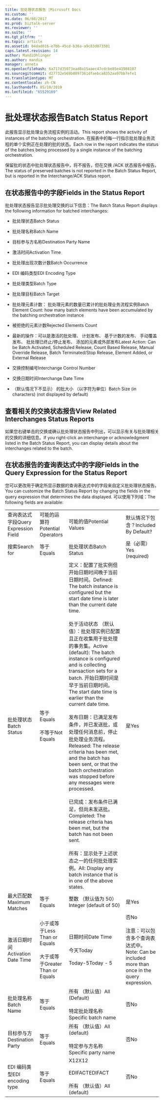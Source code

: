 ```yaml
---
title: 批处理状态报告 |Microsoft Docs
ms.custom: ''
ms.date: 06/08/2017
ms.prod: biztalk-server
ms.reviewer: ''
ms.suite: ''
ms.tgt_pltfrm: ''
ms.topic: article
ms.assetid: 04dad016-e7bb-45cd-b36a-a9c83d073501
caps.latest.revision: 14
author: MandiOhlinger
ms.author: mandia
manager: anneta
ms.openlocfilehash: 6a717d35073ead8a15aaec47cdcbe85e41988107
ms.sourcegitcommit: d27732e569b0897361dfaebca8352aa97bb7efe1
ms.translationtype: MT
ms.contentlocale: zh-CN
ms.lasthandoff: 05/10/2019
ms.locfileid: "65529169"
---
```

# <a name="batch-status-report"></a><span data-ttu-id="14b79-102">批处理状态报告</span><span class="sxs-lookup"><span data-stu-id="14b79-102">Batch Status Report</span></span>
<span data-ttu-id="14b79-103">此报告显示批处理业务流程实例的活动。</span><span class="sxs-lookup"><span data-stu-id="14b79-103">This report shows the activity of instances of the batching orchestration.</span></span> <span data-ttu-id="14b79-104">在报表中的每一行指示批处理业务流程的单个实例正在处理的批的状态。</span><span class="sxs-lookup"><span data-stu-id="14b79-104">Each row in the report indicates the status of the batches being processed by a single instance of the batching orchestration.</span></span>  
  
 <span data-ttu-id="14b79-105">保留批的状态中批处理状态报告中，将不报告，但在交换 /ACK 状态报告中报告。</span><span class="sxs-lookup"><span data-stu-id="14b79-105">The status of preserved batches is not reported in the Batch Status Report, but is reported in the Interchange/ACK Status report.</span></span>  
  
## <a name="fields-in-the-status-report"></a><span data-ttu-id="14b79-106">在状态报告中的字段</span><span class="sxs-lookup"><span data-stu-id="14b79-106">Fields in the Status Report</span></span>  
 <span data-ttu-id="14b79-107">批处理状态报告显示批处理交换的以下信息：</span><span class="sxs-lookup"><span data-stu-id="14b79-107">The Batch Status Report displays the following information for batched interchanges:</span></span>  
  
-   <span data-ttu-id="14b79-108">批处理状态</span><span class="sxs-lookup"><span data-stu-id="14b79-108">Batch Status</span></span>  
  
-   <span data-ttu-id="14b79-109">批处理名称</span><span class="sxs-lookup"><span data-stu-id="14b79-109">Batch Name</span></span>  
  
-   <span data-ttu-id="14b79-110">目标参与方名称</span><span class="sxs-lookup"><span data-stu-id="14b79-110">Destination Party Name</span></span>  
  
-   <span data-ttu-id="14b79-111">激活时间</span><span class="sxs-lookup"><span data-stu-id="14b79-111">Activation Time</span></span>  
  
-   <span data-ttu-id="14b79-112">批处理出现次数计数</span><span class="sxs-lookup"><span data-stu-id="14b79-112">Batch Occurrence</span></span>  
  
-   <span data-ttu-id="14b79-113">EDI 编码类型</span><span class="sxs-lookup"><span data-stu-id="14b79-113">EDI Encoding Type</span></span>  
  
-   <span data-ttu-id="14b79-114">批处理类型</span><span class="sxs-lookup"><span data-stu-id="14b79-114">Batch Type</span></span>  
  
-   <span data-ttu-id="14b79-115">批处理目标</span><span class="sxs-lookup"><span data-stu-id="14b79-115">Batch Target</span></span>  
  
-   <span data-ttu-id="14b79-116">批处理元素计数： 批处理元素的数量已累计的批处理业务流程实例</span><span class="sxs-lookup"><span data-stu-id="14b79-116">Batch Element Count: how many batch elements have been accumulated by the batching orchestration instance</span></span>  
  
-   <span data-ttu-id="14b79-117">被拒绝的元素计数</span><span class="sxs-lookup"><span data-stu-id="14b79-117">Rejected Elements Count</span></span>  
  
-   <span data-ttu-id="14b79-118">最新的操作：可以是激活的批处理、 计划发布、 基于计数的发布、 手动覆盖发布、 批处理已终止/停止发布、 添加的元素或外部发布</span><span class="sxs-lookup"><span data-stu-id="14b79-118">Latest Action: Can be Batch Activated, Scheduled Release, Count Based Release, Manual Override Release, Batch Terminated/Stop Release, Element Added, or External Release</span></span>  
  
-   <span data-ttu-id="14b79-119">交换控制编号</span><span class="sxs-lookup"><span data-stu-id="14b79-119">Interchange Control Number</span></span>  
  
-   <span data-ttu-id="14b79-120">交换日期时间</span><span class="sxs-lookup"><span data-stu-id="14b79-120">Interchange Date Time</span></span>  
  
-   <span data-ttu-id="14b79-121">（默认情况下不显示） 的批大小 （以字符为单位）</span><span class="sxs-lookup"><span data-stu-id="14b79-121">Batch Size (in characters) (not displayed by default)</span></span>  
  
## <a name="view-related-interchanges-status-reports"></a><span data-ttu-id="14b79-122">查看相关的交换状态报告</span><span class="sxs-lookup"><span data-stu-id="14b79-122">View Related Interchanges Status Reports</span></span>  
 <span data-ttu-id="14b79-123">如果您右键单击的交换或确认批处理状态报告中列出，可以显示有关与批处理相关的交换的详细信息。</span><span class="sxs-lookup"><span data-stu-id="14b79-123">If you right-click an interchange or acknowledgment listed in the Batch Status Report, you can display details about the interchanges related to the batch.</span></span>  
  
## <a name="fields-in-the-query-expression-for-the-status-report"></a><span data-ttu-id="14b79-124">在状态报告的查询表达式中的字段</span><span class="sxs-lookup"><span data-stu-id="14b79-124">Fields in the Query Expression for the Status Report</span></span>  
 <span data-ttu-id="14b79-125">您可以更改用于确定所显示数据的查询表达式中的字段来自定义批处理状态报告。</span><span class="sxs-lookup"><span data-stu-id="14b79-125">You can customize the Batch Status Report by changing the fields in the query expression that determines the data displayed.</span></span> <span data-ttu-id="14b79-126">可以使用下列域：</span><span class="sxs-lookup"><span data-stu-id="14b79-126">The following fields are available:</span></span>  
  
|||||  
|-|-|-|-|  
|<span data-ttu-id="14b79-127">查询表达式字段</span><span class="sxs-lookup"><span data-stu-id="14b79-127">Query Expression Field</span></span>|<span data-ttu-id="14b79-128">可能的运算符</span><span class="sxs-lookup"><span data-stu-id="14b79-128">Potential Operators</span></span>|<span data-ttu-id="14b79-129">可能的值</span><span class="sxs-lookup"><span data-stu-id="14b79-129">Potential Values</span></span>|<span data-ttu-id="14b79-130">默认情况下包含？</span><span class="sxs-lookup"><span data-stu-id="14b79-130">Included By Default?</span></span>|  
|<span data-ttu-id="14b79-131">搜索</span><span class="sxs-lookup"><span data-stu-id="14b79-131">Search for</span></span>|<span data-ttu-id="14b79-132">等于</span><span class="sxs-lookup"><span data-stu-id="14b79-132">Equals</span></span>|<span data-ttu-id="14b79-133">批处理状态</span><span class="sxs-lookup"><span data-stu-id="14b79-133">Batch Status</span></span>|<span data-ttu-id="14b79-134">是（必需）</span><span class="sxs-lookup"><span data-stu-id="14b79-134">Yes (required)</span></span>|  
|<span data-ttu-id="14b79-135">批处理状态</span><span class="sxs-lookup"><span data-stu-id="14b79-135">Batch Status</span></span>|<span data-ttu-id="14b79-136">等于</span><span class="sxs-lookup"><span data-stu-id="14b79-136">Equals</span></span><br /><br /> <span data-ttu-id="14b79-137">不等于</span><span class="sxs-lookup"><span data-stu-id="14b79-137">Not Equals</span></span>|<span data-ttu-id="14b79-138">定义：配置了批实例但开始日期时间晚于当前日期时间。</span><span class="sxs-lookup"><span data-stu-id="14b79-138">Defined: The batch instance is configured but the start date time is later than the current date time.</span></span><br /><br /> <span data-ttu-id="14b79-139">处于活动状态 （默认值）：批处理实例已配置且正在收集用于批处理的事务集。</span><span class="sxs-lookup"><span data-stu-id="14b79-139">Active (default): The batch instance is configured and is collecting transaction sets for a batch.</span></span> <span data-ttu-id="14b79-140">开始日期时间是早于当前日期时间。</span><span class="sxs-lookup"><span data-stu-id="14b79-140">The start date time is earlier than the current date time.</span></span><br /><br /> <span data-ttu-id="14b79-141">发布日期：已满足发布条件，并已发送批，或处理任何消息前，停止批处理业务流程。</span><span class="sxs-lookup"><span data-stu-id="14b79-141">Released: The release criteria has been met, and the batch has been sent, or that the batch orchestration was stopped before any messages were processed.</span></span><br /><br /> <span data-ttu-id="14b79-142">已完成：发布条件已满足，但尚未发送批。</span><span class="sxs-lookup"><span data-stu-id="14b79-142">Completed: The release criteria has been met, but the batch has not been sent.</span></span><br /><br /> <span data-ttu-id="14b79-143">所有：显示处于上述状态之一的任何批处理实例。</span><span class="sxs-lookup"><span data-stu-id="14b79-143">All: Display any batch instance that is in one of the above states.</span></span>|<span data-ttu-id="14b79-144">是</span><span class="sxs-lookup"><span data-stu-id="14b79-144">Yes</span></span>|  
|<span data-ttu-id="14b79-145">最大匹配数</span><span class="sxs-lookup"><span data-stu-id="14b79-145">Maximum Matches</span></span>|<span data-ttu-id="14b79-146">等于</span><span class="sxs-lookup"><span data-stu-id="14b79-146">Equals</span></span>|<span data-ttu-id="14b79-147">整数 （默认值为 50）</span><span class="sxs-lookup"><span data-stu-id="14b79-147">Integer (default of 50)</span></span>|<span data-ttu-id="14b79-148">是</span><span class="sxs-lookup"><span data-stu-id="14b79-148">Yes</span></span>|  
|<span data-ttu-id="14b79-149">激活日期时间</span><span class="sxs-lookup"><span data-stu-id="14b79-149">Activation Date Time</span></span>|<span data-ttu-id="14b79-150">小于或等于</span><span class="sxs-lookup"><span data-stu-id="14b79-150">Less Than or Equals</span></span><br /><br /> <span data-ttu-id="14b79-151">大于或等于</span><span class="sxs-lookup"><span data-stu-id="14b79-151">Greater Than or Equals</span></span>|<span data-ttu-id="14b79-152">日期时间</span><span class="sxs-lookup"><span data-stu-id="14b79-152">Date Time</span></span><br /><br /> <span data-ttu-id="14b79-153">今天</span><span class="sxs-lookup"><span data-stu-id="14b79-153">Today</span></span><br /><br /> <span data-ttu-id="14b79-154">Today-5</span><span class="sxs-lookup"><span data-stu-id="14b79-154">Today - 5</span></span>|<span data-ttu-id="14b79-155">否</span><span class="sxs-lookup"><span data-stu-id="14b79-155">No</span></span><br /><br /> <span data-ttu-id="14b79-156">注意：可以包含多个查询表达式中。</span><span class="sxs-lookup"><span data-stu-id="14b79-156">Note: Can be included more than once in the query expression.</span></span>|  
|<span data-ttu-id="14b79-157">批处理名称</span><span class="sxs-lookup"><span data-stu-id="14b79-157">Batch Name</span></span>|<span data-ttu-id="14b79-158">等于</span><span class="sxs-lookup"><span data-stu-id="14b79-158">Equals</span></span>|<span data-ttu-id="14b79-159">所有 （默认值）</span><span class="sxs-lookup"><span data-stu-id="14b79-159">All (Default)</span></span><br /><br /> <span data-ttu-id="14b79-160">特定批处理名称</span><span class="sxs-lookup"><span data-stu-id="14b79-160">Specific batch name</span></span>|<span data-ttu-id="14b79-161">否</span><span class="sxs-lookup"><span data-stu-id="14b79-161">No</span></span>|  
|<span data-ttu-id="14b79-162">目标参与方</span><span class="sxs-lookup"><span data-stu-id="14b79-162">Destination Party</span></span>|<span data-ttu-id="14b79-163">等于</span><span class="sxs-lookup"><span data-stu-id="14b79-163">Equals</span></span>|<span data-ttu-id="14b79-164">所有 （默认值）</span><span class="sxs-lookup"><span data-stu-id="14b79-164">All (default)</span></span><br /><br /> <span data-ttu-id="14b79-165">特定参与方名称</span><span class="sxs-lookup"><span data-stu-id="14b79-165">Specific party name</span></span>|<span data-ttu-id="14b79-166">否</span><span class="sxs-lookup"><span data-stu-id="14b79-166">No</span></span>|  
|<span data-ttu-id="14b79-167">EDI 编码类型</span><span class="sxs-lookup"><span data-stu-id="14b79-167">EDI encoding type</span></span>|<span data-ttu-id="14b79-168">等于</span><span class="sxs-lookup"><span data-stu-id="14b79-168">Equals</span></span>|<span data-ttu-id="14b79-169">X12</span><span class="sxs-lookup"><span data-stu-id="14b79-169">X12</span></span><br /><br /> <span data-ttu-id="14b79-170">EDIFACT</span><span class="sxs-lookup"><span data-stu-id="14b79-170">EDIFACT</span></span><br /><br /> <span data-ttu-id="14b79-171">所有 （默认值）</span><span class="sxs-lookup"><span data-stu-id="14b79-171">All (default)</span></span>|<span data-ttu-id="14b79-172">否</span><span class="sxs-lookup"><span data-stu-id="14b79-172">No</span></span>|  
  
